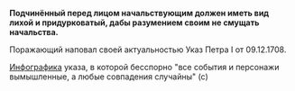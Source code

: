 **Подчинённый перед лицом начальствующим должен иметь вид лихой и придурковатый, дабы разумением своим не смущать начальства.**

Поражающий наповал своей актуальностью Указ Петра I от 09.12.1708. 

[Инфографика][0] указа, в которой бесспорно "все события и персонажи вымышленные, а любые совпадения случайны" (с)

[0]: http://s-mahat.ru/pict/050_20.jpg